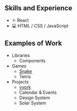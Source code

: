 ## Skills and Experience
* ⚛ React
* 💻 HTML / CSS / JavaScript

## Examples of Work
* Libraries
  * Components
* Games
  * [Snake](https://devholiday.github.io/snake/)
  * Tetris
* Projects
  * [vvork](https://vvork-e1bd6.web.app/)
  * Calendar & Events
  * Design System
  * Solar System

<!---
devholiday/devholiday is a ✨ special ✨ repository because its `README.md` (this file) appears on your GitHub profile.
You can click the Preview link to take a look at your changes.
--->

